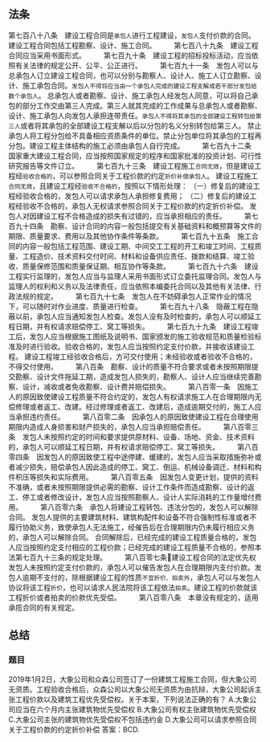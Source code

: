 ## 法条
第七百八十八条　建设工程合同是`承包人`进行工程建设，`发包人`支付价款的合同。
建设工程合同包括工程勘察、设计、施工合同。
　　
第七百八十九条　建设工程合同应当采用书面形式。
　　
第七百九十条　建设工程的招标投标活动，应当依照有关法律的规定公开、公平、公正进行。
　　
第七百九十一条　发包人可以与总承包人订立建设工程合同，也可以分别与勘察人、设计人、施工人订立勘察、设计、施工承包合同。`发包人不得将应当由一个承包人完成的建设工程支解成若干部分发包给数个承包人`。
总承包人或者勘察、设计、施工承包人经发包人同意，可以将自己承包的部分工作交由第三人完成。第三人就其完成的工作成果与总承包人或者勘察、设计、施工承包人向发包人承担连带责任。`承包人不得将其承包的全部建设工程转包给第三人`或者将其承包的全部建设工程支解以后以分包的名义分别转包给第三人。
禁止承包人将工程分包给不具备相应资质条件的单位。禁止分包单位将其承包的工程再分包。建设工程主体结构的施工必须由承包人自行完成。
　　
第七百九十二条　国家重大建设工程合同，应当按照国家规定的程序和国家批准的投资计划、可行性研究报告等文件订立。
　　
第七百九十三条　建设工程施工`合同无效`，但是建设工程经`验收合格的`，可以参照合同关于工程价款的约定`折价补偿承包人`。
建设工程施工`合同无效`，且建设工程经`验收不合格的`，按照以下情形处理：
（一）修复后的建设工程经验收合格的，发包人可以请求承包人承担修复费用；
（二）修复后的建设工程经验收不合格的，承包人无权请求参照合同关于工程价款的约定折价补偿。
发包人对因建设工程不合格造成的损失有过错的，应当承担相应的责任。
　　
第七百九十四条　勘察、设计合同的内容一般包括提交有关基础资料和概预算等文件的期限、质量要求、费用以及其他协作条件等条款。
　　
第七百九十五条　施工合同的内容一般包括工程范围、建设工期、中间交工工程的开工和竣工时间、工程质量、工程造价、技术资料交付时间、材料和设备供应责任、拨款和结算、竣工验收、质量保修范围和质量保证期、相互协作等条款。
　　
第七百九十六条　建设工程实行监理的，发包人应当与监理人采用书面形式订立委托监理合同。发包人与监理人的权利和义务以及法律责任，应当依照本编委托合同以及其他有关法律、行政法规的规定。
　　
第七百九十七条　发包人在不妨碍承包人正常作业的情况下，可以随时对作业进度、质量进行检查。
　　
第七百九十八条　隐蔽工程在隐蔽以前，承包人应当通知发包人检查。发包人没有及时检查的，承包人可以顺延工程日期，并有权请求赔偿停工、窝工等损失。
　　
第七百九十九条　建设工程竣工后，发包人应当根据施工图纸及说明书、国家颁发的施工验收规范和质量检验标准及时进行验收。验收合格的，发包人应当按照约定支付价款，并接收该建设工程。
建设工程竣工经验收合格后，方可交付使用；未经验收或者验收不合格的，不得交付使用。
　　
第八百条　勘察、设计的质量不符合要求或者未按照期限提交勘察、设计文件拖延工期，造成发包人损失的，勘察人、设计人应当继续完善勘察、设计，减收或者免收勘察、设计费并赔偿损失。
　　
第八百零一条　因施工人的原因致使建设工程质量不符合约定的，发包人有权请求施工人在合理期限内无偿修理或者返工、改建。经过修理或者返工、改建后，造成逾期交付的，施工人应当承担违约责任。
　　
第八百零二条　因承包人的原因致使建设工程在合理使用期限内造成人身损害和财产损失的，承包人应当承担赔偿责任。
　　
第八百零三条　发包人未按照约定的时间和要求提供原材料、设备、场地、资金、技术资料的，承包人可以顺延工程日期，并有权请求赔偿停工、窝工等损失。
　　
第八百零四条　因发包人的原因致使工程中途停建、缓建的，发包人应当采取措施弥补或者减少损失，赔偿承包人因此造成的停工、窝工、倒运、机械设备调迁、材料和构件积压等损失和实际费用。
　　
第八百零五条　因发包人变更计划，提供的资料不准确，或者未按照期限提供必需的勘察、设计工作条件而造成勘察、设计的返工、停工或者修改设计，发包人应当按照勘察人、设计人实际消耗的工作量增付费用。
　　
第八百零六条　承包人将建设工程转包、违法分包的，发包人可以解除合同。
发包人提供的主要建筑材料、建筑构配件和设备不符合强制性标准或者不履行协助义务，致使承包人无法施工，经催告后在合理期限内仍未履行相应义务的，承包人可以解除合同。
合同解除后，已经完成的建设工程质量合格的，发包人应当按照约定支付相应的工程价款；已经完成的建设工程质量不合格的，参照本法第七百九十三条的规定处理。
　　
第八百零七条🔴建设工程合同的法定优先权　发包人未按照约定支付价款的，承包人可以催告发包人在合理期限内支付价款。发包人逾期不支付的，除根据建设工程的性质`不宜折价、拍卖外`，承包人可以与发包人协议将该工程`折价`，也可以请求人民法院将该工程依法`拍卖`。建设工程的价款就该工程折价或者拍卖的价款优先受偿。
　　
第八百零八条　本章没有规定的，适用承揽合同的有关规定。


## 总结


### 题目
2019年1月2日，大象公司和众森公司签订了一份建筑工程施工合同，但大象公司无资质。工程验收合格后，众森公司以大象公司无资质为由抗辩，大象公司起诉主张工程价款以及建筑工程优先受偿权。关于本案，下列说法正确的有？
A.大象公司应当在六个月内主张建筑物优先受偿权
B.大象公司有权主张建筑物优先受偿权
C.大象公司主张的建筑物优先受偿权不包括违约金
D.大象公司可以请求参照合同关于工程价款的约定折价补偿
答案：BCD.



